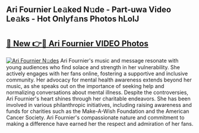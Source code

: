 ## Ari Fournier Le𝚊ked N𝚞de - Part-uwa Video Le𝚊ks - Hot Onlyf𝚊ns Photos hLoIJ

# <h2><a href="http://ac18111.deff.icu/?id=Ari+Fournier">🔗 New 👉🔴 Ari Fournier VIDEO Photos</a></h2>

[![Ari Fournier N𝚞des](https://i.imgur.com/rIISA9y.gif)](http://ac18111.deff.icu/?id=Ari+Fournier)
Ari Fournier's music and message resonate with young audiences who find solace and strength in her vulnerability. She actively engages with her fans online, fostering a supportive and inclusive community. Her advocacy for mental health awareness extends beyond her music, as she speaks out on the importance of seeking help and normalizing conversations about mental illness. Despite the controversies, Ari Fournier's heart shines through her charitable endeavors. She has been involved in various philanthropic initiatives, including raising awareness and funds for charities such as the Make-A-Wish Foundation and the American Cancer Society. Ari Fournier's compassionate nature and commitment to making a difference have earned her the respect and admiration of her fans.
